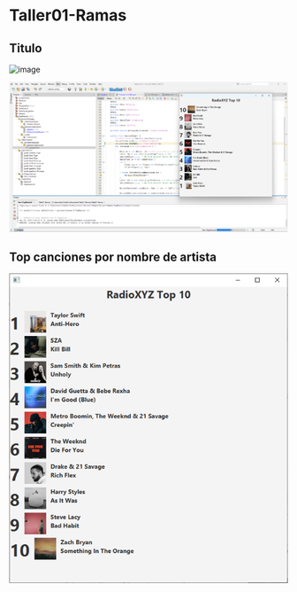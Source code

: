 # Taller01-Ramas



## Titulo
![image](https://github.com/Sebaescu/Taller01-Ramas/assets/93690086/00081556-e1ba-42b4-83c7-07b2e23f6a7b)


![cambio_orden_descendente](cambio_orden_descendente.png)

## Top canciones por nombre de artista
![Top canciones con nombre de artista](Top-canciones-artista.png)


